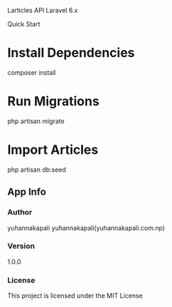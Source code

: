 Larticles API
Laravel 6.x 

Quick Start
# Install Dependencies
composer install

# Run Migrations
php artisan migrate

# Import Articles
php artisan db:seed





## App Info

### Author

yuhannakapali
yuhannakapali(yuhannakapali.com.np)

### Version

1.0.0

### License

This project is licensed under the MIT License

